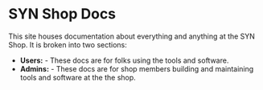 # SYN Shop Docs  

This site houses documentation about everything and anything at the SYN Shop.  It is broken into two sections:

*  **Users:**  - These docs are for folks using the tools and software.
*  **Admins:**  - These docs are for shop members building and maintaining tools and software at the the shop.